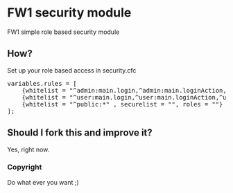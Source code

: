 # FW1 security module

FW1 simple role based security module


## How?

Set up your role based access in security.cfc
<pre>
variables.rules = [ 
	{whitelist = "^admin:main.login,^admin:main.loginAction,^admin:main.noaccess" , securelist = "^admin:*", roles = "admin", redirect = "admin:main.login",  noaccess="admin:main.noaccess"},
	{whitelist = "^user:main.login,^user:main.loginAction,^user:main.noaccess" , securelist = "^user:*", roles = "admin,user", redirect = "user:main.login", noaccess="user:main.noaccess"},
	{whitelist = "^public:*" , securelist = "", roles = ""}
];
</pre>

## Should I fork this and improve it?

Yes, right now.

### Copyright

Do what ever you want ;)
